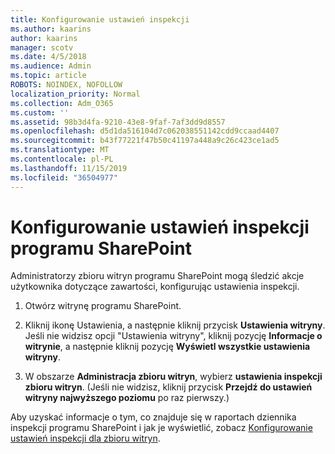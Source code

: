 ```yaml
---
title: Konfigurowanie ustawień inspekcji
ms.author: kaarins
author: kaarins
manager: scotv
ms.date: 4/5/2018
ms.audience: Admin
ms.topic: article
ROBOTS: NOINDEX, NOFOLLOW
localization_priority: Normal
ms.collection: Adm_O365
ms.custom: ''
ms.assetid: 98b3d4fa-9210-43e8-9faf-7af3dd9d8557
ms.openlocfilehash: d5d1da516104d7c062038551142cdd9ccaad4407
ms.sourcegitcommit: b43f77221f47b50c41197a448a9c26c423ce1ad5
ms.translationtype: MT
ms.contentlocale: pl-PL
ms.lasthandoff: 11/15/2019
ms.locfileid: "36504977"
---
```

# <a name="configure-sharepoint-audit-settings"></a>Konfigurowanie ustawień inspekcji programu SharePoint

Administratorzy zbioru witryn programu SharePoint mogą śledzić akcje użytkownika dotyczące zawartości, konfigurując ustawienia inspekcji.
  
1. Otwórz witrynę programu SharePoint.
    
2. Kliknij ikonę Ustawienia, a następnie kliknij przycisk **Ustawienia witryny**. Jeśli nie widzisz opcji "Ustawienia witryny", kliknij pozycję **Informacje o witrynie**, a następnie kliknij pozycję **Wyświetl wszystkie ustawienia witryny**.
    
3. W obszarze **Administracja zbioru witryn**, wybierz **ustawienia inspekcji zbioru witryn**. (Jeśli nie widzisz, kliknij przycisk **Przejdź do ustawień witryny najwyższego poziomu** po raz pierwszy.) 
    
Aby uzyskać informacje o tym, co znajduje się w raportach dziennika inspekcji programu SharePoint i jak je wyświetlić, zobacz [Konfigurowanie ustawień inspekcji dla zbioru witryn](https://go.microsoft.com/fwlink/?linkid=404050).
  

